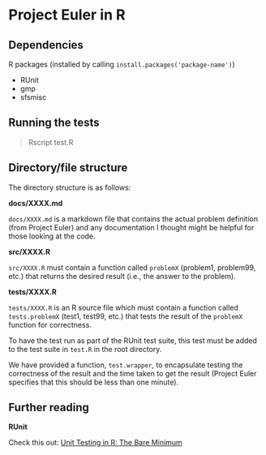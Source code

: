Project Euler in R
==================

Dependencies
------------

R packages (installed by calling <code>install.packages('package-name')</code>)
* RUnit
* gmp
* sfsmisc

Running the tests
-----------------
> Rscript test.R

Directory/file structure
------------------------
The directory structure is as follows: 

**docs/XXXX.md**

<code>docs/XXXX.md</code> is a markdown file that contains the actual problem
definition (from Project Euler) and any documentation I thought might be helpful
for those looking at the code.

**src/XXXX.R**

<code>src/XXXX.R</code> must contain a function called <code>problemX</code>
(problem1, problem99, etc.) that returns the desired result (i.e., the answer to
the problem).

**tests/XXXX.R**

<code>tests/XXXX.R</code> is an R source file which must contain a function
called <code>tests.problemX</code> (test1, test99, etc.) that tests the result 
of the <code>problemX</code> function for correctness.

To have the test run as part of the RUnit test suite, this test must be added to
the test suite in <code>test.R</code> in the root directory.

We have provided a function, <code>test.wrapper</code>, to encapsulate testing
the correctness of the result and the time taken to get the result (Project
Euler specifies that this should be less than one minute).

Further reading
---------------

**RUnit**

Check this out: [Unit Testing in R: The Bare Minimum](http://www.johnmyleswhite.com/notebook/2010/08/17/unit-testing-in-r-the-bare-minimum/)

